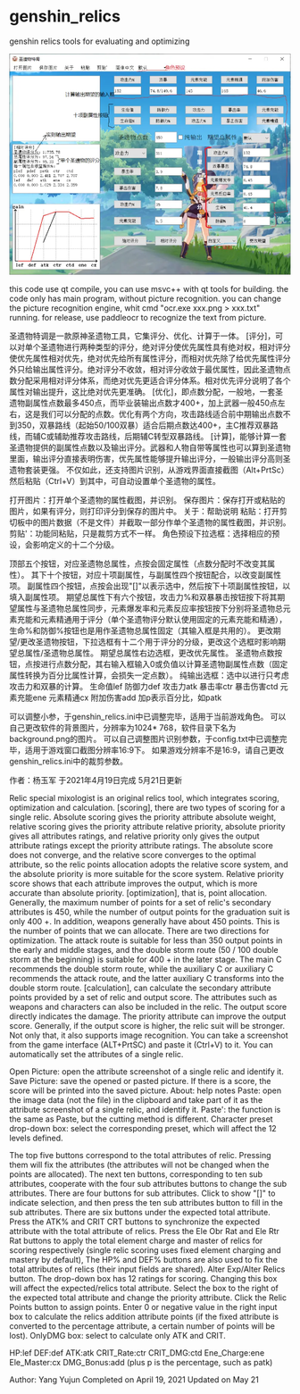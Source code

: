 # genshin_relics
genshin relics tools for evaluating and optimizing

![圣遗物特调使用说明](圣遗物特调使用说明.png)

this code use qt compile, you can use msvc++ with qt tools for building.
the code only has main program, without picture recognition.
you can change the picture recognition engine, whit cmd "ocr.exe xxx.png > xxx.txt" running.
for release, use paddleocr to recognize the text from picture.

圣遗物特调是一款原神圣遗物工具，它集评分、优化、计算于一体。
[评分]，可以对单个圣遗物进行两种类型的评分，绝对评分使优先属性具有绝对权，相对评分使优先属性相对优先，绝对优先给所有属性评分，而相对优先除了给优先属性评分外只给输出属性评分。绝对评分不收敛，相对评分收敛于最优属性，因此圣遗物点数分配采用相对评分体系，而绝对优先更适合评分体系。相对优先评分说明了各个属性对输出提升，这比绝对优先更准确。
[优化]，即点数分配，一般地，一套圣遗物副属性点数最多450点，而毕业装输出点数才400+，加上武器一般450点左右，这是我们可以分配的点数。优化有两个方向，攻击路线适合前中期输出点数不到350，双暴路线（起始50/100双暴）适合后期点数达400+，主C推荐双暴路线，而辅C或辅助推荐攻击路线，后期辅C转型双暴路线。
[计算]，能够计算一套圣遗物提供的副属性点数以及输出评分。武器和人物自带等属性也可以算到圣遗物里面，输出评分直接表明伤害，优先属性能够提升输出评分，一般输出评分高则圣遗物套装更强。
不仅如此，还支持图片识别，从游戏界面直接截图（Alt+PrtSc）然后粘贴（Ctrl+V）到其中，可自动设置单个圣遗物的属性。

打开图片：打开单个圣遗物的属性截图，并识别。
保存图片：保存打开或粘贴的图片，如果有评分，则打印评分到保存的图片中。
关于：帮助说明
粘贴：打开剪切板中的图片数据（不是文件）并截取一部分作单个圣遗物的属性截图，并识别。
剪贴'：功能同粘贴，只是裁剪方式不一样。
角色预设下拉选框：选择相应的预设，会影响定义的十二个分级。

顶部五个按钮，对应圣遗物总属性，点按会固定属性（点数分配时不改变其属性）。
其下十个按钮，对应十项副属性，与副属性四个按钮配合，以改变副属性项。
副属性四个按钮，点按会出现"[]"以表示选中，然后按下十项副属性按钮，以填入副属性项。
期望总属性下有六个按钮，攻击力%和双暴暴击按钮按下将其期望属性与圣遗物总属性同步，元素爆发率和元素反应率按钮按下分别将圣遗物总元素充能和元素精通用于评分（单个圣遗物评分默认使用固定的元素充能和精通），生命%和防御%按钮也是用作圣遗物总属性固定（其输入框是共用的）。
更改期望/更改圣遗物按钮，下拉选框有十二个用于评分的分级，更改这个选框时影响期望总属性/圣遗物总属性。
期望总属性右边选框，更改优先属性。
圣遗物点数按钮，点按进行点数分配，其右输入框输入0或负值以计算圣遗物副属性点数（固定属性转换为百分比属性计算，会损失一定点数）。
纯输出选框：选中以进行只考虑攻击力和双暴的计算。
生命值lef  防御力def  攻击力atk  暴击率ctr  暴击伤害ctd
元素充能ene  元素精通cx  附加伤害add  加p表示百分比，如patk

可以调整小参，于genshin_relics.ini中已调整完毕，适用于当前游戏角色。
可以自己更改软件的背景图片，分辨率为1024* 768，软件目录下名为background.png的图片。
可以自己调整图片识别参数，于config.txt中已调整完毕，适用于游戏窗口截图分辨率16:9下。
如果游戏分辨率不是16:9，请自己更改genshin_relics.ini中的裁剪参数。

作者：杨玉军
于2021年4月19日完成  5月21日更新

Relic special mixologist is an original relics tool, which integrates scoring, optimization and calculation.
[scoring], there are two types of scoring for a single relic. Absolute scoring gives the priority attribute absolute weight, relative scoring gives the priority attribute relative priority, absolute priority gives all attributes ratings, and relative priority only gives the output attribute ratings except the priority attribute ratings.
The absolute score does not converge, and the relative score converges to the optimal attribute, so the relic points allocation adopts the relative score system, and the absolute priority is more suitable for the score system. Relative priority score shows that each attribute improves the output, which is more accurate than absolute priority.
[optimization], that is, point allocation. Generally, the maximum number of points for a set of relic's secondary attributes is 450, while the number of output points for the graduation suit is only 400 +. In addition, weapons generally have about 450 points. This is the number of points that we can allocate.
There are two directions for optimization. The attack route is suitable for less than 350 output points in the early and middle stages, and the double storm route (50 / 100 double storm at the beginning) is suitable for 400 + in the later stage. The main C recommends the double storm route, while the auxiliary C or auxiliary C recommends the attack route, and the latter auxiliary C transforms into the double storm route.
[calculation], can calculate the secondary attribute points provided by a set of relic and output score. The attributes such as weapons and characters can also be included in the relic. The output score directly indicates the damage. The priority attribute can improve the output score. Generally, if the output score is higher, the relic suit will be stronger.
Not only that, it also supports image recognition. You can take a screenshot from the game interface (ALT+PrtSC) and paste it (Ctrl+V) to it. You can automatically set the attributes of a single relic.

Open Picture: open the attribute screenshot of a single relic and identify it.
Save Picture: save the opened or pasted picture. If there is a score, the score will be printed into the saved picture.
About: help notes
Paste: open the image data (not the file) in the clipboard and take part of it as the attribute screenshot of a single relic, and identify it.
Paste': the function is the same as Paste, but the cutting method is different.
Character preset drop-down box: select the corresponding preset, which will affect the 12 levels defined.

The top five buttons correspond to the total attributes of relic. Pressing them will fix the attributes (the attributes will not be changed when the points are allocated).
The next ten buttons, corresponding to ten sub attributes, cooperate with the four sub attributes buttons to change the sub attributes.
There are four buttons for sub attributes. Click to show "[]" to indicate selection, and then press the ten sub attributes button to fill in the sub attributes.
There are six buttons under the expected total attribute. Press the ATK% and CRIT CRT buttons to synchronize the expected attribute with the total attribute of relics. Press the Ele Obr Rat and Ele Rtr Rat buttons to apply the total element charge and master of relics for scoring respectively (single relic scoring uses fixed element charging and mastery by default), The HP% and DEF% buttons are also used to fix the total attributes of relics (their input fields are shared).
Alter Exp/Alter Relics button. The drop-down box has 12 ratings for scoring. Changing this box will affect the expected/relics total attribute.
Select the box to the right of the expected total attribute and change the priority attribute.
Click the Relic Points button to assign points. Enter 0 or negative value in the right input box to calculate the relics addition attribute points (if the fixed attribute is converted to the percentage attribute, a certain number of points will be lost).
OnlyDMG box: select to calculate only ATK and CRIT.

HP:lef  DEF:def  ATK:atk  CRIT_Rate:ctr  CRIT_DMG:ctd
Ene_Charge:ene  Ele_Master:cx  DMG_Bonus:add  (plus p is the percentage, such as patk)

Author: Yang Yujun
Completed on April 19, 2021  Updated on May 21
